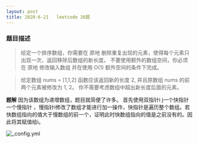 ```yaml
---
layout: post
title: 2020-6-21   leetcode 26题 
---
```

### 题目描述
> 给定一个排序数组，你需要在 原地 删除重复出现的元素，使得每个元素只出现一次，返回移除后数组的新长度。
不要使用额外的数组空间，你必须在 原地 修改输入数组 并在使用 O(1) 额外空间的条件下完成。

> 给定数组 nums = [1,1,2]
函数应该返回新的长度 2, 并且原数组 nums 的前两个元素被修改为 1, 2。 
你不需要考虑数组中超出新长度后面的元素。

**题解**
因为该数组为递增数组，题目就简便了许多。 首先使用双指针i j一个快指针一个慢指针 ，慢指针i修改了数组才能进行加一操作，快指针是遍历整个数组。若快数组指向的值大于慢数组的前一个，证明此时快数组指向的值是之前没有的。因此将其赋值给i。

![_config.yml]({{site.baseurl}}/images/2020-6-21-leetcode26.jpg)
